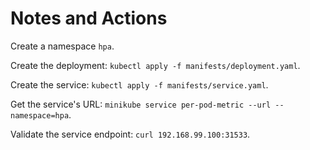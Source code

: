# Notes and Actions

Create a namespace `hpa`.

Create the deployment: `kubectl apply -f manifests/deployment.yaml`.

Create the service: `kubectl apply -f manifests/service.yaml`.

Get the service's URL: `minikube service per-pod-metric --url --namespace=hpa`.

Validate the service endpoint: `curl 192.168.99.100:31533`.
